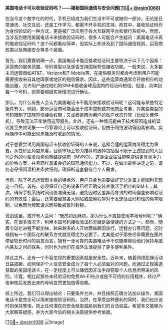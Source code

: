 **美国电话卡可以收验证码吗？——揭秘国际通信与安全问题[[TG💪+ @esim1088](https://t.me/s/esim1088)]**

在当今这个数字化的时代，手机已经成为我们生活中不可或缺的一部分。无论是日常通讯、社交互动，还是工作学习，都离不开手机的支持。而其中，接收验证码作为身份验证的一种方式，更是被广泛应用于各大互联网平台和银行系统中。然而，当涉及到使用美国电话卡来接收验证码时，很多人可能会产生疑问：美国电话卡真的能收验证码吗？这个问题看似简单，但实际上却涉及到了国际通信规则、运营商政策以及网络安全等多个层面。

首先，我们需要明确一点，美国电话卡能否接收验证码主要取决于以下几个因素：运营商的服务范围、号码类型以及是否支持国际短信接收功能。一般来说，大多数主流运营商如AT&T、Verizon和T-Mobile等，在提供服务时都会考虑到用户可能需要接收来自其他国家或地区的短信需求。因此，这些运营商通常会开放相应的功能设置，允许用户通过他们的SIM卡接收全球范围内的验证码短信。但是，具体到每一个号码，则需要根据实际情况进行确认。

那么，为什么有些人会认为美国电话卡不能用来接收验证码呢？这可能与某些特定条件有关。例如，部分运营商可能会出于成本控制或其他商业考量，对某些类型的号码限制了国际短信接收权限；又或者是因为用户的账户状态异常（比如欠费停机），导致无法正常使用这项服务。此外，还有一种情况是由于技术原因造成的延迟甚至失败现象——尽管理论上可以接收验证码，但由于网络波动等因素影响，实际操作中可能出现未能及时收到的情况。

对于想要尝试用美国电话卡接收验证码的人来说，选择合适的运营商显得尤为重要。从性价比角度来看，目前市场上较为推荐的选择包括但不限于上述提到的大公司之外的小型虚拟移动网络提供商（MVNO）。这类企业往往能够提供更具竞争力的价格方案，并且同样具备良好的国际通信能力。不过，在做出最终决定之前，请务必仔细阅读相关条款细则，确保所选套餐符合个人需求。

当然，除了考虑运营商本身的特点外，用户自身也需要做好充分准备才能顺利实现这一目标。首先，必须保证自己的设备已经正确安装并激活了相应的SIM卡；其次，确保手机系统时间设置准确无误，避免因时区差异而导致的时间偏差影响验证码的有效性；最后，还需要留意各大网站或应用程序对于发送验证码短信的频率限制，以免因为频繁请求而导致被暂时封锁。

说到这里，或许有人会问：“既然如此麻烦，那为什么不直接使用本地号码呢？”确实，在很多情况下，利用本国号码接收验证码无疑是最便捷的方式之一。然而，随着全球化进程不断加快，越来越多的人开始面临跨国旅行、远程办公等问题，这时候拥有一个国际化的联系方式就显得尤为必要了。尤其是对于那些经常需要在国外停留较长时间的朋友而言，拥有一张可靠的美国电话卡不仅能够帮助他们保持与国内亲友之间的联系，同时也为他们在海外生活提供了更多便利条件。

除此之外，还有一个不容忽视的重要因素就是安全性。近年来，随着网络犯罪活动日益猖獗，如何保护个人信息安全成为了每个人必须面对的问题。而通过正规渠道获取的美国电话卡，在一定程度上可以降低因非法手段窃取个人信息所带来的风险。毕竟，相比起那些未经验证的免费Wi-Fi热点或是不可信的应用程序，经过严格审核后发放出来的号码显然更加值得信赖。

综上所述，我们可以得出结论：只要条件允许，并且按照正确方法加以操作，美国电话卡是完全可以用来接收验证码的。当然，在享受这种便利的同时，我们也应该时刻保持警惕，防止任何潜在的安全隐患威胁到我们的合法权益。希望本文能够为大家解答疑惑，并为大家今后的相关决策提供参考依据。

[[TG💪+ @esim1088](https://t.me/s/esim1088) ![Image](https://i.postimg.cc/4NQfJmqS/Snipaste-2025-05-13-00-14-12.png)]